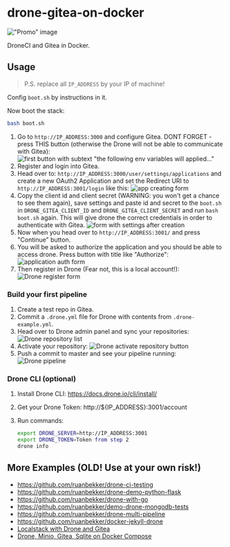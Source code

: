 # drone-gitea-on-docker

!["Promo" image](.github/mainImage.png)

DroneCI and Gitea in Docker.

## Usage

> P.S. replace all `IP_ADDRESS` by your IP of machine!

Config `boot.sh` by instructions in it.

Now boot the stack:

```bash
bash boot.sh
```

1. Go to `http://IP_ADDRESS:3000` and configure Gitea. DONT FORGET - press THIS button (otherwise the Drone will not be able to communicate with Gitea):
   ![first button with subtext "the following env variables will applied..."](.github/image1.png)
2. Register and login into Gitea.
3. Head over to: `http://IP_ADDRESS:3000/user/settings/applications` and create a new OAuth2 Application and set the Redirect URI to `http://IP_ADDRESS:3001/login` like this:
   ![app creating form](.github/image2.png)
4. Copy the client id and client secret (WARNING: you won't get a chance to see them again), save settings and paste id and secret to the `boot.sh` in `DRONE_GITEA_CLIENT_ID` and `DRONE_GITEA_CLIENT_SECRET` and run `bash boot.sh` again. This will give drone the correct credentials in order to authenticate with Gitea.
   ![form with settings after creation](.github/image3.png)
5. Now when you head over to `http://IP_ADDRESS:3001/` and press "Continue" button.
6. You will be asked to authorize the application and you should be able to access drone. Press button with title like "Authorize":
   ![application auth form](.github/image4.png)
7. Then register in Drone (Fear not, this is a local account!):
   ![Drone register form](.github/image5.png)

### Build your first pipeline

1. Create a test repo in Gitea.
2. Commit a `.drone.yml` file for Drone with contents from `.drone-example.yml`.
3. Head over to Drone admin panel and sync your repositories:
   ![Drone repository list](.github/image6.png)
4. Activate your repository:
   ![Drone activate repository button](.github/image7.png)
5. Push a commit to master and see your pipeline running:
   ![Drone pipeline](.github/image8.png)

### Drone CLI (optional)

1. Install Drone CLI:
   <https://docs.drone.io/cli/install/>
2. Get your Drone Token:
   http://${IP_ADDRESS}:3001/account
3. Run commands:

   ```bash
   export DRONE_SERVER=http://IP_ADDRESS:3001
   export DRONE_TOKEN=Token from step 2
   drone info
   ```

## More Examples (OLD! Use at your own risk!)

- <https://github.com/ruanbekker/drone-ci-testing>
- <https://github.com/ruanbekker/drone-demo-python-flask>
- <https://github.com/ruanbekker/drone-with-go>
- <https://github.com/ruanbekker/demo-drone-mongodb-tests>
- <https://github.com/ruanbekker/drone-multi-pipeline>
- <https://github.com/ruanbekker/docker-jekyll-drone>
- [Localstack with Drone and Gitea](https://gist.github.com/ruanbekker/84cb9f0c2a21434ca8381a0c74842d84)
- [Drone, Minio, Gitea, Sqlite on Docker Compose](https://gist.github.com/ruanbekker/3847bbf1b961efc568b93ccbf5c6f9f6)
